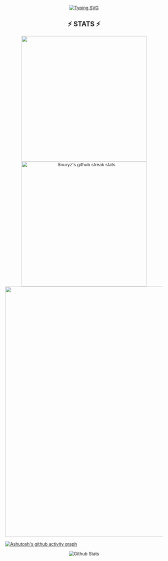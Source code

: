 <p align="center"> <a href="https://git.io/typing-svg"><img src="https://readme-typing-svg.demolab.com?font=Orbitron&pause=1000&width=435&lines=Welcome+to+my+Github+Profile+Page!" alt="Typing SVG" /></a> </p>

<h2 align="center">⚡ STATS ⚡</h2>

<p align="center">
<img align="center" width="400" src="https://github-readme-stats.vercel.app/api?username=Snuryz&show_icons=true&theme=github_dark&&hide_border=true"> 
<img align="center" width="400" src="https://github-readme-streak-stats.herokuapp.com/?user=Snuryz&theme=github-dark&hide_border=true&date_format=M%20j%5B%2C%20Y%5D" alt="Snuryz's github streak stats"> 
<img align="center" width="800" src="https://github-profile-summary-cards.vercel.app/api/cards/profile-details?username=Snuryz&theme=github_dark&show_icons=true&bg_color=0111111"> 
</p>

<!-- <br> <h2 align="center"> 🌐 MY SOCIALS 🌐 </h2>
<br> <p align="center">
[<img src="https://img.shields.io/badge/-Github-informational?style=flat&logo=github&logoColor=gray&color=green" width="150" height="45">](https://github.com/Snuryz) 
[<img src="https://img.shields.io/badge/-Kaggle-informational?style=flat&logo=kaggle&logoColor=blue&color=green" width="150" height="45">](https://www.kaggle.com/burakzden) 
[<img src="https://img.shields.io/badge/-Medium-informational?style=flat&logo=medium&logoColor=black&color=green" width="150" height="45">](https://medium.com/@zburakozden) 
[<img src="https://img.shields.io/badge/-LinkedIn-informational?style=flat&logo=linkedin&logoColor=blue&color=green" width="150" height="45">](https://www.linkedin.com/in/burak-%C3%B6zden-854593222/)  -->

</p>
<!-- 
<p align="center">
<img src="https://capsule-render.vercel.app/api?type=rect&color=timeGradient&height=2"> 
<img src="https://capsule-render.vercel.app/api?type=rect&color=timeGradient&height=2"> 
<img src="https://capsule-render.vercel.app/api?type=rect&color=timeGradient&height=2">
</p> -->




<!-- denemeler -->
<!-- 
&nbsp;<div align="center">
  [![Spotify](https://novatorem.vercel.app/api/spotify?background_color=0d1117&border_color=ffffff)](https://open.spotify.com/user/omnitenebris)
</div>
 -->





 <!-- <img src="asset/react-dark.svg" height=250 alt="graph"/>  -->
 

 [![Ashutosh's github activity graph](https://github-readme-activity-graph.vercel.app/graph?username=Snuryz&theme=react-dark&radius=15)](https://github.com/Snuryz/github-readme-activity-graph)

<p align="center">
        <img src="https://raw.githubusercontent.com/mayhemantt/mayhemantt/Update/svg/Bottom.svg" alt="Github Stats" />
</p>

